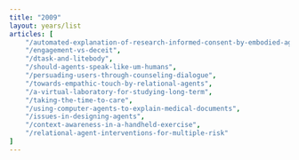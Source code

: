 ```yaml
---
title: "2009"
layout: years/list
articles: [
    "/automated-explanation-of-research-informed-consent-by-embodied-agents",
    "/engagement-vs-deceit",
    "/dtask-and-litebody",
    "/should-agents-speak-like-um-humans",
    "/persuading-users-through-counseling-dialogue",
    "/towards-empathic-touch-by-relational-agents",
    "/a-virtual-laboratory-for-studying-long-term",
    "/taking-the-time-to-care",
    "/using-computer-agents-to-explain-medical-documents",
    "/issues-in-designing-agents",
    "/context-awareness-in-a-handheld-exercise",
    "/relational-agent-interventions-for-multiple-risk"
]
---
```

